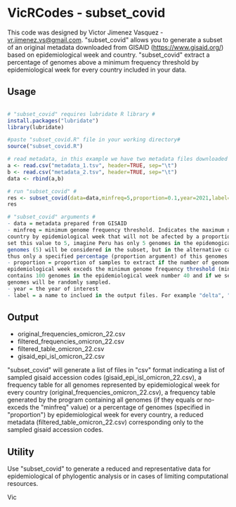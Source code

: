 # VicRCodes - subset_covid 

This code was designed by Victor Jimenez Vasquez - vr.jimenez.vs@gmail.com. 
"subset_covid" allows you to generate a subset of an original  metadata downloaded from GISAID (https://www.gisaid.org/) based on epidemiological week and country. "subset_covid" extract a percentage of genomes above a minimum frequency threshold by epidemiological week for every country included in your data. 

## Usage 
```r

# "subset_covid" requires lubridate R library #
install.packages("lubridate")
library(lubridate)

#paste "subset_covid.R" file in your working directory#
source("subset_covid.R")

# read metadata, in this example we have two metadata files downloaded from GISAID #
a <- read.csv("metadata_1.tsv", header=TRUE, sep="\t")
b <- read.csv("metadata_2.tsv", header=TRUE, sep="\t")
data <- rbind(a,b)

# run "subset_covid" #
res <- subset_covid(data=data,minfreq=5,proportion=0.1,year=2021,label="omicron_22")
res

# "subset_covid" arguments #
- data = metadata prepared from GISAID
- minfreq = minimum genome frequency threshold. Indicates the maximum number of genomes sampled in a given 
country by epidemiological week that will not be afected by a proportional extraction. For example, if we 
set this value to 5, imagine Peru has only 5 genomes in the epidemogical week number 40, thus the 100% of 
genomes (5) will be considered in the subset, but in the alternative case that Peru has more than 5 genomes 
thus only a specified percentage (proportion argument) of this genomes will be randomly sampled. 
- proportion = proportion of samples to extract if the number of genomes by a given country in a given 
epidemiological week exceds the minimum genome frequency threshold (minfreq). For example, if Peru 
contains 100 genomes in the epidemiological week number 40 and if we set this value to 0.1, thus 10 
genomes will be randomly sampled.  
- year = the year of interest 
- label = a name to inclued in the output files. For example "delta", "omicron_2022". 

```
## Output 

- original_frequencies_omicron_22.csv
- filtered_frequencies_omicron_22.csv
- filtered_table_omicron_22.csv
- gisaid_epi_isl_omicron_22.csv

"subset_covid" will generate a list of files in "csv" format indicating a list of sampled gisaid accession codes 
(gisaid_epi_isl_omicron_22.csv), a frequency table for all genomes represented by epidemiological week for every
country (original_frequencies_omicron_22.csv), a frequency table  generated by the program containing all genomes 
(if they equals or no-exceds the "minfreq" value) or a percentage of genomes (specified in "proportion") by
epidemiological week for every country,  a reduced metadata (filtered_table_omicron_22.csv) 
corresponding only to the sampled gisaid accession codes. 

## Utility 

Use "subset_covid" to generate a reduced and representative data for epidemiological of phylogentic analysis or in cases of limiting computational resources. 

Vic

